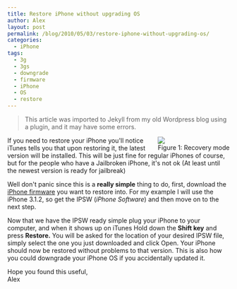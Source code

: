 ```yaml
---
title: Restore iPhone without upgrading OS
author: Alex
layout: post
permalink: /blog/2010/05/03/restore-iphone-without-upgrading-os/
categories:
  - iPhone
tags:
  - 3g
  - 3gs
  - downgrade
  - firmware
  - iPhone
  - OS
  - restore
--- 
```


> This article was imported to Jekyll from my old Wordpress blog using a plugin, and it may have some errors.

<div style="float:right" class="caption">
	<img src="http://www.iphoneheat.com/wp-content/uploads/2009/06/iphone-recovery-mode-2.jpg" /><br />
	Figure 1: Recovery mode
</div> 

If you need to restore your iPhone you\'ll notice iTunes tells you that upon restoring it, the latest version will be installed. This will be just fine for regular iPhones of course, but for the people who have a Jailbroken iPhone, it\'s not ok (At least until the newest version is ready for jailbreak)

Well don\'t panic since this is a **really simple** thing to do, first, download the [iPhone firmware][2] you want to restore into. For my example I will use the iPhone 3.1.2, so get the IPSW (*iPhone Software*) and then move on to the next step.

 [2]: http://www.quickpwn.com/2009/10/jailbreak-and-unlock-iphone-3-1-2.html

Now that we have the IPSW ready simple plug your iPhone to your computer, and when it shows up on iTunes Hold down the **Shift key** and press **Restore.** You will be asked for the location of your desired IPSW file, simply select the one you just downloaded and click Open. Your iPhone should now be restored without problems to that version. This is also how you could downgrade your iPhone OS if you accidentally updated it.

Hope you found this useful,  
Alex